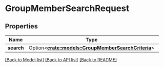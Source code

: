 # GroupMemberSearchRequest

## Properties

Name | Type | Description | Notes
------------ | ------------- | ------------- | -------------
**search** | Option<[**crate::models::GroupMemberSearchCriteria**](GroupMemberSearchCriteria.md)> |  | [optional]

[[Back to Model list]](../README.md#documentation-for-models) [[Back to API list]](../README.md#documentation-for-api-endpoints) [[Back to README]](../README.md)


